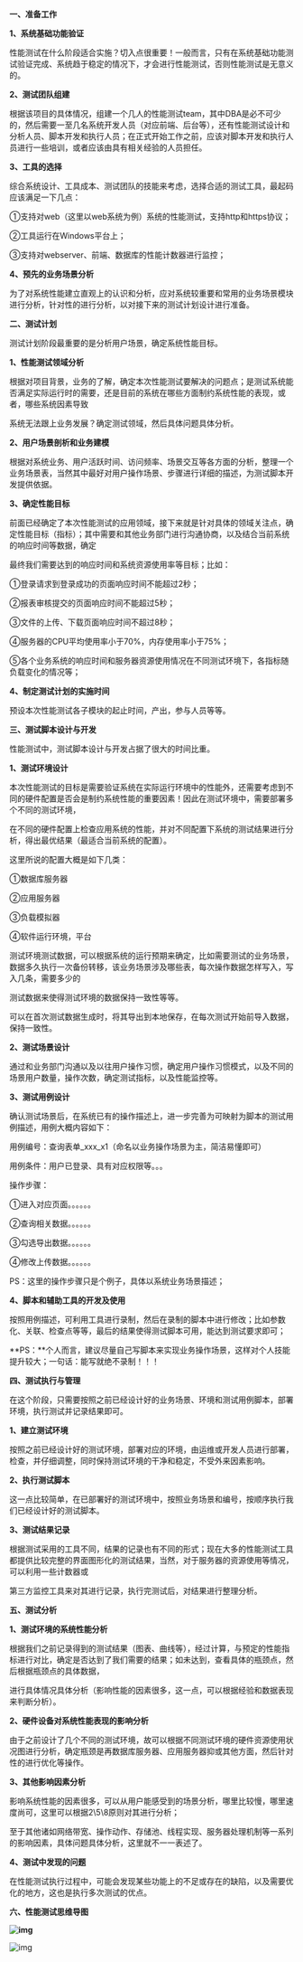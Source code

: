 **一、准备工作**

**1、系统基础功能验证**

性能测试在什么阶段适合实施？切入点很重要！一般而言，只有在系统基础功能测试验证完成、系统趋于稳定的情况下，才会进行性能测试，否则性能测试是无意义的。

**2、测试团队组建**

根据该项目的具体情况，组建一个几人的性能测试team，其中DBA是必不可少的，然后需要一至几名系统开发人员（对应前端、后台等），还有性能测试设计和分析人员、脚本开发和执行人员；在正式开始工作之前，应该对脚本开发和执行人员进行一些培训，或者应该由具有相关经验的人员担任。

**3、工具的选择**

综合系统设计、工具成本、测试团队的技能来考虑，选择合适的测试工具，最起码应该满足一下几点：

①支持对web（这里以web系统为例）系统的性能测试，支持http和https协议；

②工具运行在Windows平台上；

③支持对webserver、前端、数据库的性能计数器进行监控；

**4、预先的业务场景分析**

为了对系统性能建立直观上的认识和分析，应对系统较重要和常用的业务场景模块进行分析，针对性的进行分析，以对接下来的测试计划设计进行准备。

 

**二、测试计划**

测试计划阶段最重要的是分析用户场景，确定系统性能目标。

**1、性能测试领域分析**

根据对项目背景，业务的了解，确定本次性能测试要解决的问题点；是测试系统能否满足实际运行时的需要，还是目前的系统在哪些方面制约系统性能的表现，或者，哪些系统因素导致

系统无法跟上业务发展？确定测试领域，然后具体问题具体分析。

**2、用户场景剖析和业务建模**

根据对系统业务、用户活跃时间、访问频率、场景交互等各方面的分析，整理一个业务场景表，当然其中最好对用户操作场景、步骤进行详细的描述，为测试脚本开发提供依据。

**3、确定性能目标**

前面已经确定了本次性能测试的应用领域，接下来就是针对具体的领域关注点，确定性能目标（指标）；其中需要和其他业务部门进行沟通协商，以及结合当前系统的响应时间等数据，确定

最终我们需要达到的响应时间和系统资源使用率等目标；比如：

①登录请求到登录成功的页面响应时间不能超过2秒；

②报表审核提交的页面响应时间不能超过5秒；

③文件的上传、下载页面响应时间不超过8秒；

④服务器的CPU平均使用率小于70%，内存使用率小于75%；

⑤各个业务系统的响应时间和服务器资源使用情况在不同测试环境下，各指标随负载变化的情况等；

**4、制定测试计划的实施时间**

预设本次性能测试各子模块的起止时间，产出，参与人员等等。

 

**三、测试脚本设计与开发**

性能测试中，测试脚本设计与开发占据了很大的时间比重。

**1、测试环境设计**

本次性能测试的目标是需要验证系统在实际运行环境中的性能外，还需要考虑到不同的硬件配置是否会是制约系统性能的重要因素！因此在测试环境中，需要部署多个不同的测试环境，

在不同的硬件配置上检查应用系统的性能，并对不同配置下系统的测试结果进行分析，得出最优结果（最适合当前系统的配置）。

这里所说的配置大概是如下几类：

①数据库服务器

②应用服务器

③负载模拟器

④软件运行环境，平台

测试环境测试数据，可以根据系统的运行预期来确定，比如需要测试的业务场景，数据多久执行一次备份转移，该业务场景涉及哪些表，每次操作数据怎样写入，写入几条，需要多少的

测试数据来使得测试环境的数据保持一致性等等。

可以在首次测试数据生成时，将其导出到本地保存，在每次测试开始前导入数据，保持一致性。

**2、测试场景设计**

通过和业务部门沟通以及以往用户操作习惯，确定用户操作习惯模式，以及不同的场景用户数量，操作次数，确定测试指标，以及性能监控等。

**3、测试用例设计**

确认测试场景后，在系统已有的操作描述上，进一步完善为可映射为脚本的测试用例描述，用例大概内容如下：

用例编号：查询表单_xxx_x1（命名以业务操作场景为主，简洁易懂即可）

用例条件：用户已登录、具有对应权限等。。。

操作步骤：

①进入对应页面。。。。。。

②查询相关数据。。。。。。

③勾选导出数据。。。。。。

④修改上传数据。。。。。。

PS：这里的操作步骤只是个例子，具体以系统业务场景描述；

**4、脚本和辅助工具的开发及使用**

按照用例描述，可利用工具进行录制，然后在录制的脚本中进行修改；比如参数化、关联、检查点等等，最后的结果使得测试脚本可用，能达到测试要求即可；

**PS：**个人而言，建议尽量自己写脚本来实现业务操作场景，这样对个人技能提升较大；一句话：能写就绝不录制！！！

 

**四、测试执行与管理**

在这个阶段，只需要按照之前已经设计好的业务场景、环境和测试用例脚本，部署环境，执行测试并记录结果即可。

**1、建立测试环境**

按照之前已经设计好的测试环境，部署对应的环境，由运维或开发人员进行部署，检查，并仔细调整，同时保持测试环境的干净和稳定，不受外来因素影响。

**2、执行测试脚本**

这一点比较简单，在已部署好的测试环境中，按照业务场景和编号，按顺序执行我们已经设计好的测试脚本。

**3、测试结果记录**

根据测试采用的工具不同，结果的记录也有不同的形式；现在大多的性能测试工具都提供比较完整的界面图形化的测试结果，当然，对于服务器的资源使用等情况，可以利用一些计数器或

第三方监控工具来对其进行记录，执行完测试后，对结果进行整理分析。

 

**五、测试分析**

**1、测试环境的系统性能分析**

根据我们之前记录得到的测试结果（图表、曲线等），经过计算，与预定的性能指标进行对比，确定是否达到了我们需要的结果；如未达到，查看具体的瓶颈点，然后根据瓶颈点的具体数据，

进行具体情况具体分析（影响性能的因素很多，这一点，可以根据经验和数据表现来判断分析）。

**2、硬件设备对系统性能表现的影响分析**

由于之前设计了几个不同的测试环境，故可以根据不同测试环境的硬件资源使用状况图进行分析，确定瓶颈是再数据库服务器、应用服务器抑或其他方面，然后针对性的进行优化等操作。

**3、其他影响因素分析**

影响系统性能的因素很多，可以从用户能感受到的场景分析，哪里比较慢，哪里速度尚可，这里可以根据2\5\8原则对其进行分析；

至于其他诸如网络带宽、操作动作、存储池、线程实现、服务器处理机制等一系列的影响因素，具体问题具体分析，这里就不一一表述了。

**4、测试中发现的问题**

在性能测试执行过程中，可能会发现某些功能上的不足或存在的缺陷，以及需要优化的地方，这也是执行多次测试的优点。

 

**六、性能测试思维导图**

**![img](https://images2015.cnblogs.com/blog/983980/201707/983980-20170711221158697-988722495.png)**

![img](https://images2015.cnblogs.com/blog/983980/201705/983980-20170521094823853-809047058.jpg)